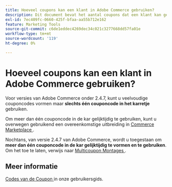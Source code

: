 ```yaml
---
title: Hoeveel coupons kan een klant in Adobe Commerce gebruiken?
description: Dit document bevat het aantal coupons dat een klant kan gebruiken in Adobe Commerce.
exl-id: 7ec409fc-0660-425f-bfaa-aa55b712e162
feature: Marketing Tools
source-git-commit: c6de1eddec4269dec34c021c3277668dd57fa01e
workflow-type: tm+mt
source-wordcount: '119'
ht-degree: 0%

---
```


# Hoeveel coupons kan een klant in Adobe Commerce gebruiken?

Voor versies van Adobe Commerce onder 2.4.7, kunt u veelvoudige couponcodes vormen maar **slechts één couponcode in het karretje** gebruiken.

Om meer dan één couponcode in de kar gelijktijdig te gebruiken, kunt u overwegen gebruikend een overeenkomstige uitbreiding in [ Commerce Marketplace ](https://marketplace.magento.com/).

Nochtans, van versie 2.4.7 van Adobe Commerce, wordt u toegestaan om **meer dan één couponcode in de kar gelijktijdig te vormen en te gebruiken**. Om het toe te laten, verwijs naar [ Multicoupon Montages ](https://experienceleague.adobe.com/nl/docs/commerce-admin/config/sales/sales#multicoupon-settings).

## Meer informatie

[ Codes van de Coupon ](https://experienceleague.adobe.com/docs/commerce-admin/marketing/promotions/cart-rules/price-rules-cart-coupon.html?lang=nl-NL) in onze gebruikersgids.

